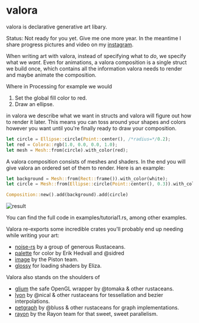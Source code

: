 # valora

valora is declarative generative art libary.

Status: Not ready for you yet. Give me one more year. In the meantime
I share progress pictures and video on my
[instagram](https://www.instagram.com/venlute/).

When writing art with valora, instead of specifying what to *do*, we
specify what we *want*. Even for animations, a valora composition is a
single struct we build once, which contains all the information valora
needs to render and maybe animate the composition.

Where in Processing for example we would

   1. Set the global fill color to red.
   2. Draw an ellipse.

in valora we describe what we want in structs and valora will figure out
how to render it later. This means you can toss around your shapes and
colors however you want until you're finally ready to draw your
composition.

````rust
let circle = Ellipse::circle(Point::center(), /*radius=*/0.2);
let red = Colora::rgb(1.0, 0.0, 0.0, 1.0);
let mesh = Mesh::from(circle).with_color(red);
````

A valora composition consists of meshes and shaders. In the end you will
give valora an ordered set of them to render. Here is an example:

````rust
let background = Mesh::from(Rect::frame()).with_color(white);
let circle = Mesh::from(Ellipse::circle(Point::center(), 0.3)).with_color(red);

Composition::new().add(background).add(circle)
````

![result](https://i.imgur.com/U2zH3i0.png)

You can find the full code in examples/tutorial1.rs, among other examples.

Valora re-exports some incredible crates you'll probably end up needing while
writing your art:

* [noise-rs](https://github.com/brendanzab/noise-rs) by a group of generous Rustaceans. 
* [palette](https://github.com/Ogeon/palette) for color by Erik Hedvall and @sidred
* [image](https://github.com/PistonDevelopers/image) by the Piston team.
* [glossy](https://github.com/elizagamedev/rust-glossy) for loading shaders by Eliza.

Valora also stands on the shoulders of

* [glium](https://github.com/glium/glium) the safe OpenGL wrapper by @tomaka & other rustaceans.
* [lyon](https://github.com/nical/lyon) by @nical & other rustaceans for tessellation and bezier interpolations.
* [petgraph](https://github.com/bluss/petgraph) by @bluss & other rustaceans for graph implementations.
* [rayon](https://github.com/rayon-rs/rayon) by the Rayon team for that sweet, sweet parallelism.